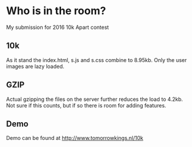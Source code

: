 # Who is in the room?
My submission for 2016 10k Apart contest

## 10k
As it stand the index.html, s.js and s.css combine to 8.95kb.
Only the user images are lazy loaded.

## GZIP
Actual gzipping the files on the server further reduces the load to 4.2kb. Not sure if this counts, but if so there is room for adding features.

## Demo
Demo can be found at http://www.tomorrowkings.nl/10k

